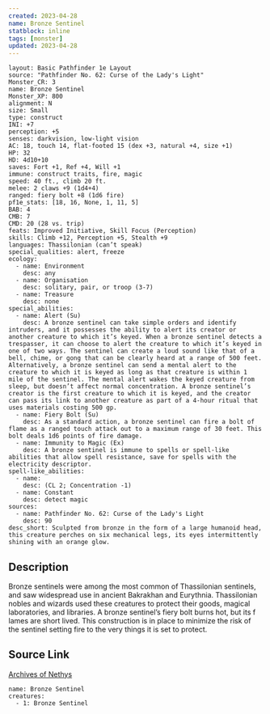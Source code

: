 ```yaml
---
created: 2023-04-28
name: Bronze Sentinel
statblock: inline
tags: [monster]
updated: 2023-04-28
---
```

```statblock
layout: Basic Pathfinder 1e Layout
source: "Pathfinder No. 62: Curse of the Lady's Light"
Monster_CR: 3
name: Bronze Sentinel
Monster_XP: 800
alignment: N
size: Small
type: construct
INI: +7
perception: +5
senses: darkvision, low-light vision
AC: 18, touch 14, flat-footed 15 (dex +3, natural +4, size +1)
HP: 32
HD: 4d10+10
saves: Fort +1, Ref +4, Will +1
immune: construct traits, fire, magic
speed: 40 ft., climb 20 ft.
melee: 2 claws +9 (1d4+4)
ranged: fiery bolt +8 (1d6 fire)
pf1e_stats: [18, 16, None, 1, 11, 5]
BAB: 4
CMB: 7
CMD: 20 (28 vs. trip)
feats: Improved Initiative, Skill Focus (Perception)
skills: Climb +12, Perception +5, Stealth +9
languages: Thassilonian (can’t speak)
special_qualities: alert, freeze
ecology:
  - name: Environment
    desc: any
  - name: Organisation
    desc: solitary, pair, or troop (3-7)
  - name: Treasure
    desc: none
special_abilities:
  - name: Alert (Su)
    desc: A bronze sentinel can take simple orders and identify intruders, and it possesses the ability to alert its creator or another creature to which it’s keyed. When a bronze sentinel detects a trespasser, it can choose to alert the creature to which it’s keyed in one of two ways. The sentinel can create a loud sound like that of a bell, chime, or gong that can be clearly heard at a range of 500 feet. Alternatively, a bronze sentinel can send a mental alert to the creature to which it is keyed as long as that creature is within 1 mile of the sentinel. The mental alert wakes the keyed creature from sleep, but doesn’t affect normal concentration. A bronze sentinel’s creator is the first creature to which it is keyed, and the creator can pass its link to another creature as part of a 4-hour ritual that uses materials costing 500 gp.
  - name: Fiery Bolt (Su)
    desc: As a standard action, a bronze sentinel can fire a bolt of flame as a ranged touch attack out to a maximum range of 30 feet. This bolt deals 1d6 points of fire damage.
  - name: Immunity to Magic (Ex)
    desc: A bronze sentinel is immune to spells or spell-like abilities that allow spell resistance, save for spells with the electricity descriptor.
spell-like_abilities:
  - name:
    desc: (CL 2; Concentration -1)
  - name: Constant
    desc: detect magic
sources:
  - name: Pathfinder No. 62: Curse of the Lady's Light
    desc: 90
desc_short: Sculpted from bronze in the form of a large humanoid head, this creature perches on six mechanical legs, its eyes intermittently shining with an orange glow.
```
## Description
Bronze sentinels were among the most common of Thassilonian sentinels, and saw widespread use in ancient Bakrakhan and Eurythnia. Thassilonian nobles and wizards used these creatures to protect their goods, magical laboratories, and libraries. A bronze sentinel’s fiery bolt burns hot, but its f lames are short lived. This construction is in place to minimize the risk of the sentinel setting fire to the very things it is set to protect.
## Source Link
[Archives of Nethys](https://aonprd.com/MonsterDisplay.aspx?ItemName=Bronze%20Sentinel)
```encounter-table
name: Bronze Sentinel
creatures:
  - 1: Bronze Sentinel
```
